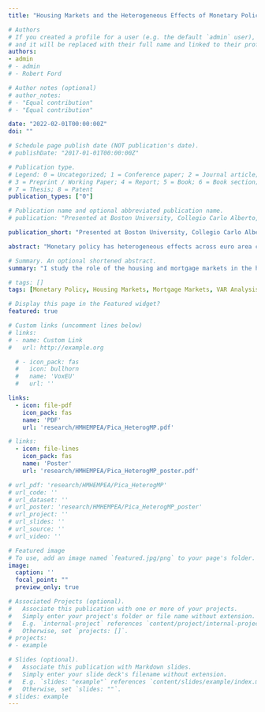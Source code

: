 ```yaml
---
title: "Housing Markets and the Heterogeneous Effects of Monetary Policy Across the Euro Area"

# Authors
# If you created a profile for a user (e.g. the default `admin` user), write the username (folder name) here 
# and it will be replaced with their full name and linked to their profile.
authors:
- admin
# - admin
# - Robert Ford

# Author notes (optional)
# author_notes:
# - "Equal contribution"
# - "Equal contribution"

date: "2022-02-01T00:00:00Z"
doi: ""

# Schedule page publish date (NOT publication's date).
# publishDate: "2017-01-01T00:00:00Z"

# Publication type.
# Legend: 0 = Uncategorized; 1 = Conference paper; 2 = Journal article;
# 3 = Preprint / Working Paper; 4 = Report; 5 = Book; 6 = Book section;
# 7 = Thesis; 8 = Patent
publication_types: ["0"]

# Publication name and optional abbreviated publication name.
# publication: "Presented at Boston University, Collegio Carlo Alberto, Universidad Carlos III de Madrid, IE University, the Federal Reserve Board, the European Central Bank, the Central Bank of Italy, the Central Bank of Denmark, the Central Bank of the Netherlands, the Central Bank of Lithuania, the 2021 European Winter Meeting of the Econometric Society, and the BU-BC Green Line Macro Meeting. Upcoming: Theories and Methods in Macroeconomics 2022"

publication_short: "Presented at Boston University, Collegio Carlo Alberto, Universidad Carlos III de Madrid, IE University, Federal Reserve Board, European Central Bank, Central Bank of Italy, Central Bank of Denmark, Central Bank of the Netherlands, Central Bank of Lithuania, 2021 European Winter Meeting of the Econometric Society, BU-BC Green Line Macro Meeting. Upcoming: Theories and Methods in Macroeconomics 2022, Philadelphia Fed Mortgage Market Research Conference"

abstract: "Monetary policy has heterogeneous effects across euro area countries. There are strong correlations between cross-country monetary policy potency and housing and mortgage market institutions, namely the share of adjustable-rate mortgages and the homeownership rate. To disentangle the relative importance of these institutions, I incorporate them into a quantitative currency-union New Keynesian model with rich household balance sheets. I calibrate the model to Spain and the euro area and show that the consumption response in Spain is 2.4 times stronger than the euro area in the model relative to 2.5 in the data. My results reveal that a higher adjustable-rate mortgage share and a higher homeownership rate interact to amplify the effects of monetary policy on economic activity due to smaller mortgage interest payments and a higher fraction of mortgaged homeowners operating in the market. I use the model to show that a euro-area-wide mortgage market requiring shared financial regulation decreases the heterogeneous effects of monetary policy by weakening the pass-through to average mortgage interest rates. Finally, including house prices into the euro area price index stabilizes output at the cost of less stable goods inflation."

# Summary. An optional shortened abstract.
summary: "I study the role of the housing and mortgage markets in the heterogeneous transmission mechanism of monetary policy across euro area countries. Understanding the sources and mechanisms of such heterogeneity is crucial for policymakers and for quantifying the impact of currently proposed policy changes. This paper does so empirically, introduces and quantifies a structural model, and finally considers policy-relevant counterfactuals within the model."

# tags: []
tags: [Monetary Policy, Housing Markets, Mortgage Markets, VAR Analysis, Household Survey, New Keynesian, Euro Area]

# Display this page in the Featured widget?
featured: true

# Custom links (uncomment lines below)
# links:
# - name: Custom Link
#   url: http://example.org

  # - icon_pack: fas
  #   icon: bullhorn
  #   name: 'VoxEU'
  #   url: ''

links:
  - icon: file-pdf
    icon_pack: fas
    name: 'PDF'
    url: 'research/HMHEMPEA/Pica_HeterogMP.pdf'

# links:
  - icon: file-lines
    icon_pack: fas
    name: 'Poster'
    url: 'research/HMHEMPEA/Pica_HeterogMP_poster.pdf'

# url_pdf: 'research/HMHEMPEA/Pica_HeterogMP'
# url_code: ''
# url_dataset: ''
# url_poster: 'research/HMHEMPEA/Pica_HeterogMP_poster'
# url_project: ''
# url_slides: ''
# url_source: ''
# url_video: ''

# Featured image
# To use, add an image named `featured.jpg/png` to your page's folder. 
image:
  caption: ''
  focal_point: ""
  preview_only: true

# Associated Projects (optional).
#   Associate this publication with one or more of your projects.
#   Simply enter your project's folder or file name without extension.
#   E.g. `internal-project` references `content/project/internal-project/index.md`.
#   Otherwise, set `projects: []`.
# projects:
# - example

# Slides (optional).
#   Associate this publication with Markdown slides.
#   Simply enter your slide deck's filename without extension.
#   E.g. `slides: "example"` references `content/slides/example/index.md`.
#   Otherwise, set `slides: ""`.
# slides: example
---
```


<!-- {{% callout note %}}
Click the *Cite* button above to demo the feature to enable visitors to import publication metadata into their reference management software.
{{% /callout %}}

{{% callout note %}}
Create your slides in Markdown - click the *Slides* button to check out the example.
{{% /callout %}}

Supplementary notes can be added here, including [code, math, and images](https://wowchemy.com/docs/writing-markdown-latex/). -->
